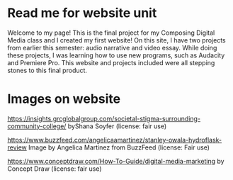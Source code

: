 # Read me for website unit
Welcome to my page!
This is the final project for my Composing Digital Media class and I created my first website! On this site, I have two projects from earlier this semester: audio narrative and video essay. While doing these projects, I was learning how to use new programs, such as Audacity and Premiere Pro. This website and projects included were all stepping stones to this final product. 

# Images on website
https://insights.grcglobalgroup.com/societal-stigma-surrounding-community-college/ byShana Soyfer (license: fair use)

https://www.buzzfeed.com/angelicaamartinez/stanley-owala-hydroflask-review Image by Angelica Martinez from BuzzFeed (license: Fair use)

https://www.conceptdraw.com/How-To-Guide/digital-media-marketing by Concept Draw (license: fair use)
